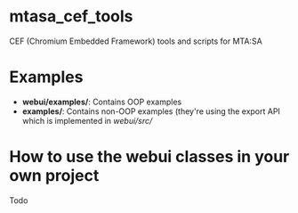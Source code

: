 mtasa_cef_tools
===============

CEF (Chromium Embedded Framework) tools and scripts for MTA:SA

# Examples
* **webui/examples/**: Contains OOP examples
* **examples/**: Contains non-OOP examples (they're using the export API which is implemented in *webui/src/*

# How to use the webui classes in your own project
Todo
